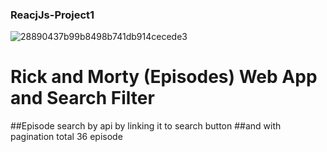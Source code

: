 ### ReacjJs-Project1

![28890437b99b8498b741db914cecede3](https://user-images.githubusercontent.com/58394648/89102612-ac235b00-d428-11ea-9552-40e3bf494ca7.gif)

# Rick and Morty (Episodes) Web App and Search Filter 
##Episode search by api by linking it to search button 
##and with pagination total 36 episode
